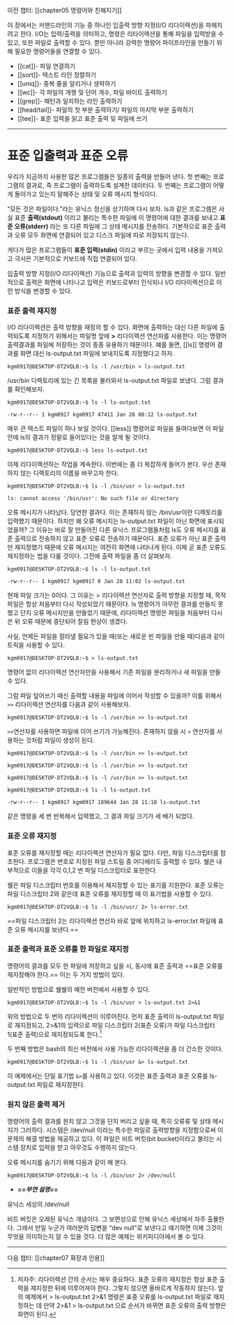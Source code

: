 
이전 챕터: [[chapter05 명령어와 친해지기]]


이 장에서는 커맨드라인의 기능 중 하나인 입출력 방향 지정(I/O 리다이렉션)을 파헤치려고 한다. I/O는 입력/출력을 의미하고, 명령은 리타이렉션을 통해 파일을 입력받을 수 있고, 또한 파일로 출력할 수 있다. 뿐만 아니라 강력한 명령어 파이프라인을 만들기 위해 필요한 명령어들을 연결할 수 있다.


- [[cat]]- 파일 연결하기
- [[sort]]- 텍스트 라인 정렬하기
- [[uniq]]- 중복 줄을 알리거나 생략하기
- [[wc]]- 각 파일의 개행 및 단어 개수, 파일 바이트 출력하기
- [[grep]]- 패턴과 일치하는 라인 출력하기
- [[head/tail]]- 파일의 첫 부분 출력하기/ 파일의 마지막 부분 출력하기
- [[tee]]- 표준 입력을 읽고 표준 출력 및 파일에 쓰기

---

# 표준 입출력과 표준 오류


우리가 지금까지 사용한 많은 프로그램들은 일종의 출력을 만들어 낸다. 첫 번째는 프로그램의 결과로, 즉 프로그램이 출력하도록 설계한 데이터다. 두 번째는 프로그램이 어떻게 돌아가고 있는지 말해주는 상태 및 오류 메시지 형식이다.

“모든 것은 파일이다.”라는 유닉스 정신을 상기하며 다시 보자. ls과 같은 프로그램은 사실 표준 **출력(stdout)** 이라고 불리는 특수한 파일에 이 명령어에 대한 결과를 보내고 **표준 오류(stderr)** 라는 또 다른 파일에 그 상태 메시지를 전송하다. 기본적으로 표준 출력과 오류 모두 화면에 연결되어 있고 디스크 파일에 따로 저장되지 않는다.

게다가 많은 프로그램들이 **표준 입력(stdin)** 이라고 부르는 곳에서 입력 내용을 가져오고 극서은 기본적으로 키보드에 직접 연결되어 있다.

입출력 방향 지정(I/O 리다이렉션) 기능으로 출력과 입력의 방향을 변경할 수 있다. 일반적으로 출력은 화면에 나타나고 입력은 키보드로부터 인식되나 I/O 리다이렉션으로 이런 방식을 변경할 수 있다.


### 표준 출력 재지정


I/O 리다이렉션은 출력 방향을 재정의 할 수 있다. 화면에 출력하는 대신 다른 파일에 출력되도록 지정하기 위해서는 파일명 앞에 **>** 리다이렉션 연산자를 사용한다. 이는 명령어 출력결과를 파일에 저장하는 것이 종종 유용하기 때문이다. 예를 들면, [[ls]] 명령어 결과를 화면 대신 ls-output.txt 파일에 보내지도록 지정했다고 하자.


``` shell
kgm0917@DESKTOP-DT2VQLB:~$ ls -l /usr/bin > ls-output.txt
```

/usr/bin 디렉토리에 있는 긴 목록을 불러와서 ls-output.txt 파일로 보냈다. 그럼 결과를 확인해보자.


``` shell
kgm0917@DESKTOP-DT2VQLB:~$ ls -l ls-output.txt

-rw-r--r-- 1 kgm0917 kgm0917 47411 Jan 28 08:12 ls-output.txt
```

매우 큰 텍스트 파일이 하나 보일 것이다. [[less]] 명령어로 파일을 들여다보면 이 파일 안에 ls의 결과가 정말로 들어있다는 것을 알게 될 것이다.


``` shell
kgm0917@DESKTOP-DT2VQLB:~$ less ls-output.txt
```

이제 리다이렉션하는 작업을 계속한다. 이번에는 좀 더 복잡하게 들어가 본다. 우선 존재하지 않는 디렉토리의 이름을 바꾸고자 한다.


```shell
kgm0917@DESKTOP-DT2VQLB:~$ ls -l /bin/usr > ls-output.txt

ls: cannot access '/bin/usr': No such file or directory
```


오류 메시지가 나타났다. 당연한 결과다. 이는 존재하지 않는 /bin/usr이란 디렉토리를 입력했기 때문이다. 하지만 왜 오류 메시지는 ls-output.txt 파일이 아닌 화면에 표시되었을까? 그 이유는 바로 잘 만들어진 다른 유닉스 프로그램들처럼 ls도 오류 메시지를 표준 출력으로 전송하지 않고 표준 오류로 전송하기 때문이다. 
표준 오류가 아닌 표준 출력만 재지정했기 때문에 오류 메시지는 여전히 화면에 나타나게 된다. 이제 곧 표준 오류도 재지정하는 법을 다룰 것이다. 그전에 출력 파일을 좀 더 살펴보자.



```shell
kgm0917@DESKTOP-DT2VQLB:~$ ls -l ls-output.txt

-rw-r--r-- 1 kgm0917 kgm0917 0 Jan 28 11:02 ls-output.txt
```


현재 파일 크기는 0이다. 그 이유는 > 리다이렉션 연산자로 출력 방향을 지정할 때, 목적 파일은 항상 처음부터 다시 작성되었기 때문이다. ls 명령어가 아무런 결과를 만들지 못했고 단지 오류 메시지만을 만들었기 때문에, 리다이렉션 명령은 파일을 처음부터 다시 쓴 뒤 오류 때문에 중단되어 잘림 현상이 생겼다.

사실, 언제든 파일을 잘라낼 필요가 있을 때(또는 새로운 빈 파일을 만들 때)다음과 같이 트릭을 사용할 수 있다.


```shell
kgm0917@DESKTOP-DT2VQLB:~$ > ls-output.txt
```

명령어 없이 리다이렉션 연산자만을 사용해서 기존 파일을 분리하거나 새 파일을 만들 수 있다.

그럼 파일 덮어쓰기 때신 출력할 내용을 파일에 이어서 작성할 수 있을까? 이를 위해서 `>>` 리다이렉션 연산자를 다음과 같이 사용해보자.


```shell
kgm0917@DESKTOP-DT2VQLB:~$ ls -l /usr/bin >> ls-output.txt
```

`>>`연산자를 사용하면 파일에 이어 쓰기가 가능해진다. 존재하지 않을 시 `>` 연산자를 사용하는 것처럼 파일이 생성이 된다.


``` shell
kgm0917@DESKTOP-DT2VQLB:~$ ls -l /usr/bin >> ls-output.txt

kgm0917@DESKTOP-DT2VQLB:~$ ls -l /usr/bin >> ls-output.txt

kgm0917@DESKTOP-DT2VQLB:~$ ls -l /usr/bin >> ls-output.txt

kgm0917@DESKTOP-DT2VQLB:~$ ls -l ls-output.txt

-rw-r--r-- 1 kgm0917 kgm0917 189644 Jan 28 11:18 ls-output.txt
```


같은 명령을 세 번 반복해서 입력했고, 그 결과 파일 크기가 세 배가 되었다.



### 표준 오류 재지정

표준 오류를 재지정할 때는 리다이렉션 연산자가 필요 없다. 다만, 파일 디스크립터를 참조한다. 프로그램은 번호로 지정된 파일 스트림 중 어디에라도 출력할 수 있다. 쉘은 내부적으로 이들을 각각 0,1,2 번 파일 디스크립터로 표현한다.

쉘은 파일 디스크립터 번호를 이용해서 재지정할 수 있는 표기를 지원한다. 표준 오류는 파일 디스크립터 2와 같은데 표준 오류를 재지정할 때 이 표기법을 사용할 수 있다.


```
kgm0917@DESKTOP-DT2VQLB:~$ ls -l /bin/usr/ 2> ls-error.txt
```

==파일 디스크립터 2는 리다이렉션 연산자 바로 앞에 위치하고 ls-error.txt 파일에 표준 오류 메시지를 보낸다.==



### 표준 출력과 표준 오류를 한 파일로 재지정


명령어의 결과를 모두 한 파일에 저장하고 싶을 시, 동시에 표준 출력과 ==표준 오류를 재지정해야 한다.== 이는 두 가지 방법이 있다.

일반적인 방법으로 쉘쉘의 예전 버전에서 사용할 수 있다.


``` shell
kgm0917@DESKTOP-DT2VQLB:~$ ls -l /bin/usr > ls-output.txt 2>&1
```

위의 방법으로 두 번의 리다이렉션이 이루어진다. 먼저 표준 출력이 ls-output.txt 파일로 재지정되고, 2>&1의 입력으로 파일 디스크립터 2(표준 오류)가 파일 디스크립터 1(표준 출력)으로 재지정되도록 한다.[^1]


두 번째 방법은 bash의 최신 버전에서 사용 가능한 리다이렉션을 좀 더 간소한 것이다.


```shell
kgm0917@DESKTOP-DT2VQLB:~$ ls -l /bin/usr &> ls-output.txt
```


이 예제에서는 단일 표기법 `&>`를 사용하고 있다. 이것은 표준 출력과 표준 오류를 ls-output.txt 파일로 재지정한다.



### 원치 않은 출력 제거


명령어의 출력 결과를 원치 않고 그것을 단지 버리고 싶을 때, 특히 오류류 및 상태 메시지가 그러하다. 시스템은 /dev/null 이라는 특수한 파일로 출력방향을 지정함으로써 이 문제의 해결 방법을 제공하고 있다. 이 파일은 비트 버킷(bit bucket)이라고 불리는 시스템 장치로 입력을 받고 아무것도 수행하지 않는다.

오류 메시지를 숨기기 위해 다음과 같이 해 본다.


```shell
kgm0917@DESKTOP-DT2VQLB:~$ ls -l /bin/usr 2> /dev/null
```


- ***==부연 설명==***

유닉스 세상의 /dev/null

비트 버킷은 오래된 유닉스 개념이다. 그 보편성으로 인해 유닉스 세상에서 자주 출몰한다. 그래서 만일 누군가 여러분의 답변을 “dev null”로 보낸다고 얘기하면 이제 그것이 무엇을 의미하는지 알 수 있을 것다. 더 많은 예제는 위키피디아에서 볼 수 있다.

[^1]: 저자주: 리다이렉션 간의 순서는 매우 중요하다. 표준 오류의 재지정은 항상 표준 출력을 재지정한 뒤에 이루어져야 한다. 그렇지 않으면 올바르게 작동하지 않는다. 앞의 예제에서 > ls-output.txt 2>&1 명령은 표중 오류를 ls-output.txt 파일로 재지정하는 데 만약 2>&1 > ls-output.txt 으로 순서가 바뀌면 표준 오류의 출력 방향은 화면이 된다.

---

다음 챕터: [[chapter07 확장과 인용]]